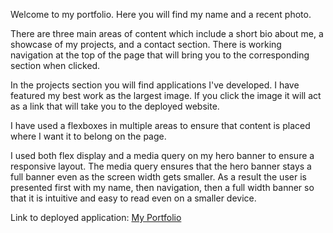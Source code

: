 Welcome to my portfolio. Here you will find my name and a recent photo.

There are three main areas of content which include a short bio about me, a showcase of my projects, and a contact section. There is working navigation at the top of the page that will bring you to the corresponding section when clicked.

In the projects section you will find applications I've developed. I have featured my best work as the largest image. If you click the image it will act as a link that will take you to the deployed website.

I have used a flexboxes in multiple areas to ensure that content is placed where I want it to belong on the page.

I used both flex display and a media query on my hero banner to ensure a responsive layout. The media query ensures that the hero banner stays a full banner even as the screen width gets smaller. As a result the user is presented first with my name, then navigation, then a full width banner so that it is intuitive and easy to read even on a smaller device.

Link to deployed application:
[My Portfolio](https://tracyroseguajardo.github.io/my-portfolio/)